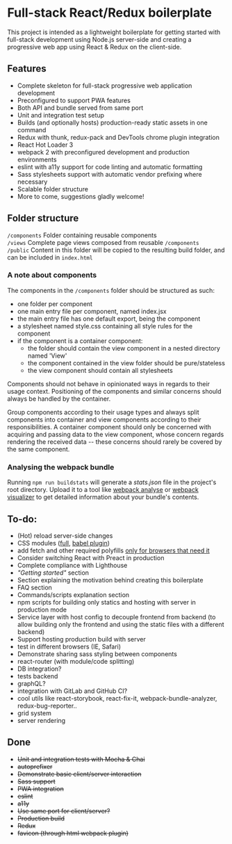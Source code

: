 # Full-stack React/Redux boilerplate

This project is intended as a lightweight boilerplate for getting started with full-stack 
development using Node.js server-side and creating a progressive web app using 
React & Redux on the client-side.

## Features
*  Complete skeleton for full-stack progressive web application development
*  Preconfigured to support PWA features
*  Both API and bundle served from same port
*  Unit and integration test setup
*  Builds (and optionally hosts) production-ready static assets in one command
*  Redux with thunk, redux-pack and DevTools chrome plugin integration
*  React Hot Loader 3
*  webpack 2 with preconfigured development and production environments
*  eslint with a11y support for code linting and automatic formatting
*  Sass stylesheets support with automatic vendor prefixing where necessary
*  Scalable folder structure
*  More to come, suggestions gladly welcome!

## Folder structure
```/components``` Folder containing reusable components  
```/views``` Complete page views composed from reusable ```/components```  
```/public``` Content in this folder will be copied to the resulting build folder, and can be included in ```index.html```

### A note about components
The components in the ```/components``` folder should be structured as such:
*  one folder per component
*  one main entry file per component, named index.jsx
*  the main entry file has one default export, being the component
*  a stylesheet named style.css containing all style rules for the component
*  if the component is a container component: 
   *  the folder should contain the view component in a nested directory named 'View'
   *  the component contained in the view folder should be pure/stateless
   *  the view component should contain all stylesheets

Components should not behave in opinionated ways in regards to their usage context. 
Positioning of the components and similar concerns should always be handled by the container.

Group components according to their usage types and always split components into container and view 
components according to their responsibilities. 
A container component should only be concerned with acquiring and passing data
to the view component, whose concern regards rendering the received data -- these concerns should
rarely be covered by the same component.

### Analysing the webpack bundle
Running ```npm run buildstats``` will generate a *stats.json* file in the project's root directory.
Upload it to a tool like [webpack analyse][1] or [webpack visualizer][2] to get detailed information 
about your bundle's contents.

## To-do:
*  (Hot) reload server-side changes
*  CSS modules ([full][4], [babel plugin][5])
*  add fetch and other required polyfills [only for browsers that need it][3]
*  Consider switching React with Preact in production
*  Complete compliance with Lighthouse
*  *"Getting started"* section
*  Section explaining the motivation behind creating this boilerplate
*  FAQ section
*  Commands/scripts explanation section
*  npm scripts for building only statics and hosting with server in production mode
*  Service layer with host config to decouple frontend from backend 
(to allow building only the frontend and using the static files with a different backend)
*  Support hosting production build with server
*  test in different browsers (IE, Safari)
*  Demonstrate sharing sass styling between components
*  react-router (with module/code splitting)
*  DB integration?
*  tests backend
*  graphQL?
*  integration with GitLab and GitHub CI?
*  cool utils like react-storybook, react-fix-it, webpack-bundle-analyzer, redux-bug-reporter..
*  grid system
*  server rendering

## Done
*  ~~Unit and integration tests with Mocha & Chai~~
*  ~~autoprefixer~~
*  ~~Demonstrate basic client/server interaction~~
*  ~~Sass support~~
*  ~~PWA integration~~ 
*  ~~eslint~~
*  ~~a11y~~
*  ~~Use same port for client/server?~~
*  ~~Production build~~
*  ~~Redux~~
*  ~~favicon (through html webpack plugin)~~


[1]: https://webpack.github.io/analyse/
[2]: https://chrisbateman.github.io/webpack-visualizer/
[3]: https://gist.github.com/davidgilbertson/6a66e05d6f193281a4c6b54d19acf3fd
[4]: http://github.com/gajus/react-css-modules
[5]: http://github.com/gajus/babel-plugin-react-css-modules
